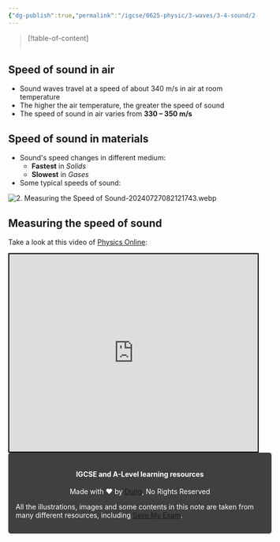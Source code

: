 ```yaml
---
{"dg-publish":true,"permalink":"/igcse/0625-physic/3-waves/3-4-sound/2-measuring-the-speed-of-sound/","tags":["IGCSE","0625-Physics"],"noteIcon":""}
---
```


> [!table-of-content]
> ```table-of-contents
> ```

## Speed of sound in air
- Sound waves travel at a speed of about 340 m/s in air at room temperature
- The higher the air temperature, the greater the speed of sound
- The speed of sound in air varies from **330 – 350 m/s**

## Speed of sound in materials
- Sound's speed changes in different medium:
	- **Fastest** in _Solids_
	- **Slowest** in _Gases_
- Some typical speeds of sound:

![2. Measuring the Speed of Sound-20240727082121743.webp](/img/user/IGCSE/0625%20-%20Physic/3.%20Waves/3.4.%20Sound/Resources/2.%20Measuring%20the%20Speed%20of%20Sound-20240727082121743.webp)

## Measuring the speed of sound

Take a look at this video of [Physics Online](https://www.youtube.com/@PhysicsOnline):

<iframe width="100%" height="400px" src="https://www.youtube.com/embed/xVzHT5BP-Sw" title="Measuring the Speed of Sound - GCSE Physics" frameborder="0" allow="accelerometer; autoplay; clipboard-write; encrypted-media; gyroscope; picture-in-picture; web-share" referrerpolicy="strict-origin-when-cross-origin" allowfullscreen style="border: 2px solid #000"></iframe>


<div class="transclusion internal-embed is-loaded"><div class="markdown-embed">





<div style="background-color: #404040; padding:15px; border-radius: 5px; color: #fff; width: 100%">
<h4 style="text-align: center">IGCSE and A-Level learning resources</h4>
<p style="text-align: center">Made with ♥ by <a href="https://www.facebook.com/luong.tuandung.3/" target="_blank">Dung</a>, No Rights Reserved</p>
<p>All the illustrations, images and some contents in this note are taken from many different resources, including <a href="https://www.savemyexams.com/" target="_blank">Save My Exam</a>.</p>
</div>


</div></div>
